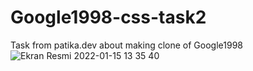 # Google1998-css-task2
 Task from patika.dev about making clone of Google1998
![Ekran Resmi 2022-01-15 13 35 40](https://user-images.githubusercontent.com/89473605/149618701-536a8290-ac82-468f-a0a2-b1907310fcbb.png)
